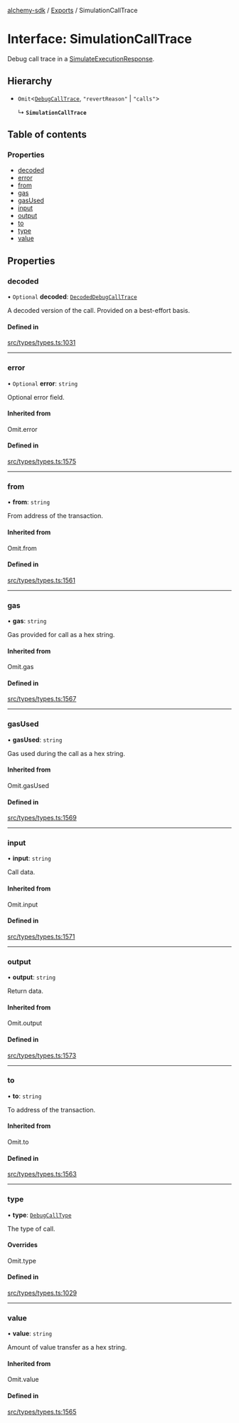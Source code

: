 [alchemy-sdk](../README.md) / [Exports](../modules.md) / SimulationCallTrace

# Interface: SimulationCallTrace

Debug call trace in a [SimulateExecutionResponse](SimulateExecutionResponse.md).

## Hierarchy

- `Omit`<[`DebugCallTrace`](DebugCallTrace.md), ``"revertReason"`` \| ``"calls"``\>

  ↳ **`SimulationCallTrace`**

## Table of contents

### Properties

- [decoded](SimulationCallTrace.md#decoded)
- [error](SimulationCallTrace.md#error)
- [from](SimulationCallTrace.md#from)
- [gas](SimulationCallTrace.md#gas)
- [gasUsed](SimulationCallTrace.md#gasused)
- [input](SimulationCallTrace.md#input)
- [output](SimulationCallTrace.md#output)
- [to](SimulationCallTrace.md#to)
- [type](SimulationCallTrace.md#type)
- [value](SimulationCallTrace.md#value)

## Properties

### decoded

• `Optional` **decoded**: [`DecodedDebugCallTrace`](DecodedDebugCallTrace.md)

A decoded version of the call. Provided on a best-effort basis.

#### Defined in

[src/types/types.ts:1031](https://github.com/alchemyplatform/alchemy-sdk-js/blob/873c9882/src/types/types.ts#L1031)

___

### error

• `Optional` **error**: `string`

Optional error field.

#### Inherited from

Omit.error

#### Defined in

[src/types/types.ts:1575](https://github.com/alchemyplatform/alchemy-sdk-js/blob/873c9882/src/types/types.ts#L1575)

___

### from

• **from**: `string`

From address of the transaction.

#### Inherited from

Omit.from

#### Defined in

[src/types/types.ts:1561](https://github.com/alchemyplatform/alchemy-sdk-js/blob/873c9882/src/types/types.ts#L1561)

___

### gas

• **gas**: `string`

Gas provided for call as a hex string.

#### Inherited from

Omit.gas

#### Defined in

[src/types/types.ts:1567](https://github.com/alchemyplatform/alchemy-sdk-js/blob/873c9882/src/types/types.ts#L1567)

___

### gasUsed

• **gasUsed**: `string`

Gas used during the call as a hex string.

#### Inherited from

Omit.gasUsed

#### Defined in

[src/types/types.ts:1569](https://github.com/alchemyplatform/alchemy-sdk-js/blob/873c9882/src/types/types.ts#L1569)

___

### input

• **input**: `string`

Call data.

#### Inherited from

Omit.input

#### Defined in

[src/types/types.ts:1571](https://github.com/alchemyplatform/alchemy-sdk-js/blob/873c9882/src/types/types.ts#L1571)

___

### output

• **output**: `string`

Return data.

#### Inherited from

Omit.output

#### Defined in

[src/types/types.ts:1573](https://github.com/alchemyplatform/alchemy-sdk-js/blob/873c9882/src/types/types.ts#L1573)

___

### to

• **to**: `string`

To address of the transaction.

#### Inherited from

Omit.to

#### Defined in

[src/types/types.ts:1563](https://github.com/alchemyplatform/alchemy-sdk-js/blob/873c9882/src/types/types.ts#L1563)

___

### type

• **type**: [`DebugCallType`](../enums/DebugCallType.md)

The type of call.

#### Overrides

Omit.type

#### Defined in

[src/types/types.ts:1029](https://github.com/alchemyplatform/alchemy-sdk-js/blob/873c9882/src/types/types.ts#L1029)

___

### value

• **value**: `string`

Amount of value transfer as a hex string.

#### Inherited from

Omit.value

#### Defined in

[src/types/types.ts:1565](https://github.com/alchemyplatform/alchemy-sdk-js/blob/873c9882/src/types/types.ts#L1565)
